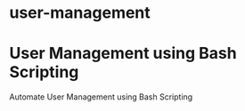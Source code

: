 # user-management
<h1>User Management using Bash Scripting</h1>
<p>Automate User Management using Bash Scripting</p>
